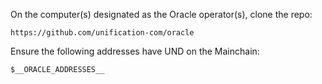 On the computer(s) designated as the Oracle operator(s), clone the repo:

`https://github.com/unification-com/oracle`

Ensure the following addresses have UND on the Mainchain:

```
$__ORACLE_ADDRESSES__
```
